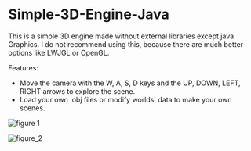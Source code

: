 # Simple-3D-Engine-Java
This is a simple 3D engine made without external libraries except java Graphics. I do not recommend using this, because there are much better options like LWJGL or OpenGL. 

Features:
  - Move the camera with the W, A, S, D keys and the UP, DOWN, LEFT, RIGHT arrows to explore the scene.
  - Load your own .obj files or modify worlds' data to make your own scenes.

![figure 1](https://user-images.githubusercontent.com/57646462/153727314-9633bf8c-4fbd-463d-aed4-14a20ed754cd.png)


![figure_2](https://user-images.githubusercontent.com/57646462/153727317-085d842a-9601-49d1-9079-ddc2301bc4ca.png)
